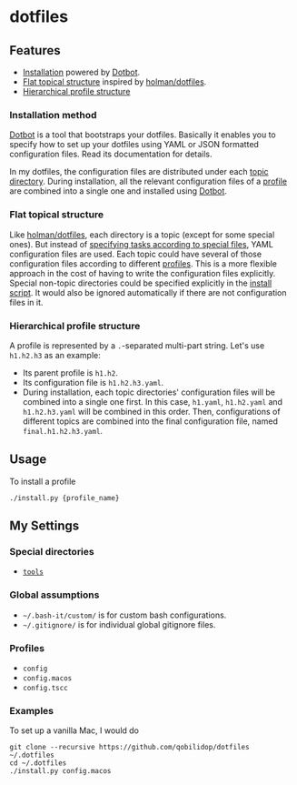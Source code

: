 # dotfiles

## Features

- [Installation](#installation-method) powered by [Dotbot]. 
- [Flat topical structure](#flat-topical-structure) inspired by [holman/dotfiles].
- [Hierarchical profile structure](#hierarchical-profile-structure)

[Dotbot]: https://github.com/anishathalye/dotbot
[holman/dotfiles]: https://github.com/holman/dotfiles

### Installation method

[Dotbot] is a tool that bootstraps your dotfiles. Basically it enables you to specify how to set up your dotfiles using YAML or JSON formatted configuration files. Read its documentation for details.

In my dotfiles, the configuration files are distributed under each [topic directory](#flat-topical-structure). During installation, all the relevant configuration files of a [profile](#hierarchical-profile-structure) are combined into a single one and installed using [Dotbot].

### Flat topical structure

Like [holman/dotfiles](https://github.com/holman/dotfiles), each directory is a topic (except for some special ones). But instead of [specifying tasks according to special files](https://github.com/holman/dotfiles#components), YAML configuration files are used. Each topic could have several of those configuration files according to different [profiles](#hierarchical-profile-structure). This is a more flexible approach in the cost of having to write the configuration files explicitly. Special non-topic directories could be specified explicitly in the [install script](install.py). It would also be ignored automatically if there are not configuration files in it.

### Hierarchical profile structure

A profile is represented by a `.`-separated multi-part string. Let's use `h1.h2.h3` as an example:

- Its parent profile is `h1.h2`.
- Its configuration file is `h1.h2.h3.yaml`.
- During installation, each topic directories' configuration files will be combined into a single one first. In this case, `h1.yaml`, `h1.h2.yaml` and `h1.h2.h3.yaml` will be combined in this order. Then, configurations of different topics are combined into the final configuration file, named `final.h1.h2.h3.yaml`.

## Usage

To install a profile

```
./install.py {profile_name}
```

## My Settings

### Special directories

- [`tools`](tools)

### Global assumptions

- `~/.bash-it/custom/` is for custom bash configurations.
- `~/.gitignore/` is for individual global gitignore files.

### Profiles

- `config`
- `config.macos`
- `config.tscc`

### Examples

To set up a vanilla Mac, I would do
```
git clone --recursive https://github.com/qobilidop/dotfiles ~/.dotfiles
cd ~/.dotfiles
./install.py config.macos
```
